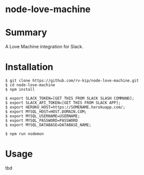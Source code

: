 # node-love-machine

# Summary
A Love Machine integration for Slack.

# Installation
```
$ git clone https://github.com/rv-kip/node-love-machine.git
$ cd node-love-machine
$ npm install

$ export SLACK_TOKEN=[GET THIS FROM SLACK SLASH COMMAND];
$ export SLACK_API_TOKEN=[GET THIS FROM SLACK APP];
$ export HEROKU_HOST=https://SOMENAME.herokuapp.com/;
$ export MYSQL_HOST=HOST.DOMAIN.COM;
$ export MYSQL_USERNAME=USERNAME;
$ export MYSQL_PASSWORD=PASSWORD
$ export MYSQL_DATABASE=DATABASE_NAME;

$ npm run nodemon
```

# Usage
tbd

